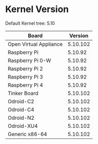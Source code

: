 
# Kernel Version

Default Kernel tree: 5.10

| Board | Version |
|-------|---------|
| Open Virtual Appliance | 5.10.102 |
| Raspberry Pi | 5.10.92 |
| Raspberry Pi 0-W | 5.10.92 |
| Raspberry Pi 2 | 5.10.92 |
| Raspberry Pi 3 | 5.10.92 |
| Raspberry Pi 4 | 5.10.92 |
| Tinker Board | 5.10.102 |
| Odroid-C2 | 5.10.102 |
| Odroid-C4 | 5.10.102 |
| Odroid-N2 | 5.10.102 |
| Odroid-XU4 | 5.10.102 |
| Generic x86-64 | 5.10.102 |
